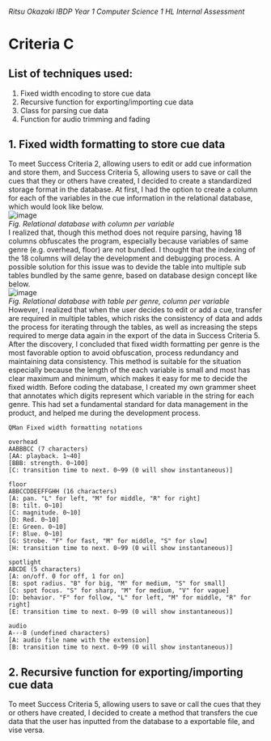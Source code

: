 ###### Ritsu Okazaki IBDP Year 1 Computer Science 1 HL Internal Assessment
# Criteria C
## List of techniques used:
1. Fixed width encoding to store cue data
2. Recursive function for exporting/importing cue data
3. Class for parsing cue data
4. Function for audio trimming and fading
## 1. Fixed width formatting to store cue data
To meet Success Criteria 2, allowing users to edit or add cue information and store them, and Success Criteria 5, allowing users to save or call the cues that they or others have created, I decided to create a standardized storage format in the database. At first, I had the option to create a column for each of the variables in the cue information in the relational database, which would look like below. <br>
![image](https://github.com/user-attachments/assets/62045649-8169-4a21-a757-8f91d93fe980) <br>
_Fig. Relational database with column per variable_ <br>
I realized that, though this method does not require parsing, having 18 columns obfuscates the program, especially because variables of same genre (e.g. overhead, floor) are not bundled. I thought that the indexing of the 18 columns will delay the development and debugging process. A possible solution for this issue was to devide the table into multiple sub tables bundled by the same genre, based on database design concept like below. <br>
![image](https://github.com/user-attachments/assets/c610e02d-a8ab-41ae-a124-06a7a597e4f1) <br>
_Fig. Relational database with table per genre, column per variable_ <br>
However, I realized that when the user decides to edit or add a cue, transfer are required in multiple tables, which risks the consistency of data and adds the process for iterating through the tables, as well as increasing the steps required to merge data again in the export of the data in Success Criteria 5. <br>
After the discovery, I concluded that fixed width formatting per genre is the most favorable option to avoid obfuscation, process redundancy and maintaining data consistency. This method is suitable for the situation especially because the length of the each variable is small and most has clear maximum and minimum, which makes it easy for me to decide the fixed width. Before coding the database, I created my own grammer sheet that annotates which digits represent which variable in the string for each genre. This had set a fundamental standard for data management in the product, and helped me during the development process.
```
QMan Fixed width formatting notations

overhead 
AABBBCC (7 characters)
[AA: playback. 1~40]
[BBB: strength. 0~100]
[C: transition time to next. 0~99 (0 will show instantaneous)]

floor
ABBCCDDEEFFGHH (16 characters)
[A: pan. "L" for left, "M" for middle, "R" for right]
[B: tilt. 0~10]
[C: magnitude. 0~10]
[D: Red. 0~10]
[E: Green. 0~10]
[F: Blue. 0~10]
[G: Strobe. "F" for fast, "M" for middle, "S" for slow]
[H: transition time to next. 0~99 (0 will show instantaneous)]

spotlight
ABCDE (5 characters)
[A: on/off. 0 for off, 1 for on]
[B: spot radius. "B" for big, "M" for medium, "S" for small]
[C: spot focus. "S" for sharp, "M" for medium, "V" for vague]
[D: behavior. "F" for follow, "L" for left, "M" for middle, "R" for right]
[E: transition time to next. 0~99 (0 will show instantaneous)]

audio
A---B (undefined characters)
[A: audio file name with the extension]
[B: transition time to next. 0~99 (0 will show instantaneous)]
```


## 2. Recursive function for exporting/importing cue data
To meet Success Criteria 5, allowing users to save or call the cues that they or others have created, I decided to create a method that transfers the cue data that the user has inputted from the database to a exportable file, and vise versa. 
